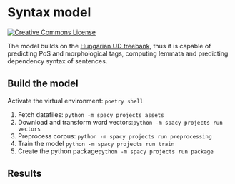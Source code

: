 # Syntax model


<a rel="license" href="https://creativecommons.org/licenses/by-nc-sa/4.0/"><img alt="Creative Commons License" style="border-width:0" src="https://i.creativecommons.org/l/by-nc-sa/4.0/88x31.png" /></a>



The model builds on the [Hungarian UD treebank](https://github.com/UniversalDependencies/UD_Hungarian-Szeged), thus it is capable of predicting PoS and morphological tags, computing lemmata and predicting dependency syntax of sentences.

## Build the model

Activate the virtual environment: `poetry shell`

1. Fetch datafiles: `python -m spacy projects assets`
1. Download and transform word vectors:`python -m spacy projects run vectors`
1. Preprocess corpus: `python -m spacy projects run preprocessing`
1. Train the model `python -m spacy projects run train`
1. Create the python package`python -m spacy projects run package`

## Results
